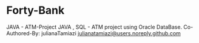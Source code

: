 # Forty-Bank
JAVA - ATM-Project  JAVA , SQL - ATM project using Oracle DataBase.
Co-Authored-By: julianaTamiazi <julianatamiazi@users.noreply.github.com>
